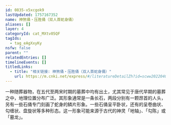 ```yaml
---
id: 0835-x5xcgok9
lastUpdated: 1757167352
name: 神煞俑・压胜俑（双人首蛇身俑）
aliases: []
layer: 4
categoryId: cat_MXtv05QF
tagIds:
  - tag_eAgXxyKy
nsfw: false
parent: ""
relatedEntries: []
timelineEvents: []
titledLinks:
  - title: "相关链接: 神煞俑・压胜俑（双人首蛇身俑）"
    url: https://m.cnki.net/express/#/literatureDetailZh?id=scww202204006&typeId=CJFD
---
```


一种随葬器物，在五代至两宋时期的墓葬中均有出土，尤其常见于唐代早期的墓葬之中，地理位置分布广泛。其形象通常是一条长石，两段分别有一颗昂首的人头，另有一些石俑专门刻画了蛇身的鳞片形象。一些石俑呈平卧状，还有的呈卷曲状、勾缠状、盘旋状等多种形态。这一形象可能来源于古代的神灵「地轴」、「勾陈」或「墓龙」。